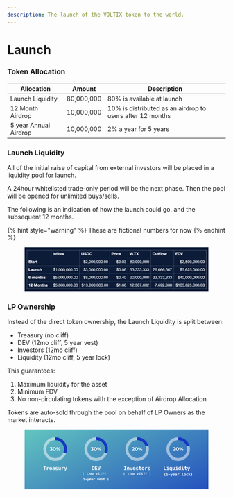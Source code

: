 ```yaml
---
description: The launch of the VOLTIX token to the world.
---
```


# Launch

### Token Allocation

| Allocation            | Amount     | Description                                               |
| --------------------- | ---------- | --------------------------------------------------------- |
| Launch Liquidity      | 80,000,000 | 80% is available at launch                                |
| 12 Month Airdrop      | 10,000,000 | 10% is distributed as an airdrop to users after 12 months |
| 5 year Annual Airdrop | 10,000,000 | 2% a year for 5 years                                     |

### Launch Liquidity

All of the initial raise of capital from external investors will be placed in a liquidity pool for launch.&#x20;

A 24hour whitelisted trade-only period will be the next phase. Then the pool will be opened for unlimited buys/sells.&#x20;

The following is an indication of how the launch could go, and the subsequent 12 months.

{% hint style="warning" %}
These are fictional numbers for now
{% endhint %}

<figure><img src="../.gitbook/assets/image (1) (1) (1).png" alt=""><figcaption></figcaption></figure>

### LP Ownership

Instead of the direct token ownership, the Launch Liquidity is split between:

* Treasury (no cliff)
* DEV (12mo cliff, 5 year vest)
* Investors (12mo cliff)
* Liquidity (12mo cliff, 5 year lock)

This guarantees:

1. Maximum liquidity for the asset
2. Minimum FDV
3. No non-circulating tokens with the exception of Airdrop Allocation

Tokens are auto-sold through the pool on behalf of LP Owners as the market interacts.&#x20;

<figure><img src="../.gitbook/assets/image (2).png" alt=""><figcaption></figcaption></figure>
